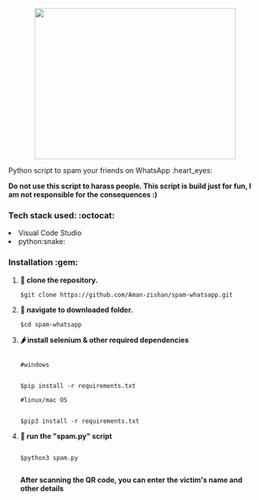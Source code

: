 <p align="center">
 <img height="300px" width="400px" src="WhatsApp_1_3 1.jpeg" />
 </p>
Python script to spam your friends on WhatsApp :heart_eyes:



 **Do not use this script to harass people. This script is build just for fun, I am not responsible for the consequences :)**

 <h3> Tech stack used: :octocat: </h3>

<li>Visual Code Studio</li>
<li>python:snake:</li>



<h3>Installation :gem: </h3>

1. **:round_pushpin: clone the repository.**

   ```shell
   $git clone https://github.com/Aman-zishan/spam-whatsapp.git

   ```
2. **:checkered_flag: navigate to downloaded folder.**

   ```shell
   $cd spam-whatsapp

   ```

3. **:hot_pepper: install selenium & other required dependencies**
    ```shell
    
    #windows
    

   $pip install -r requirements.txt
   
   #linux/mac OS
   
  
   $pip3 install -r requirements.txt

   ```
6. **:dart: run the "spam.py" script**
    ```shell
    
   $python3 spam.py
  
   ```
   **After scanning the QR code, you can enter the victim's name and other details**

